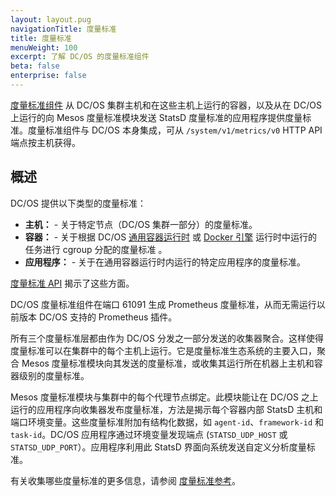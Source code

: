 ```yaml
---
layout: layout.pug
navigationTitle: 度量标准
title: 度量标准
menuWeight: 100
excerpt: 了解 DC/OS 的度量标准组件
beta: false
enterprise: false
---
```


[度量标准组件](/dcos/cn/1.11/overview/architecture/components/#dcos-metrics) 从 DC/OS 集群主机和在这些主机上运行的容器，以及从在 DC/OS 上运行的向 Mesos 度量标准模块发送 StatsD 度量标准的应用程序提供度量标准。度量标准组件与 DC/OS 本身集成，可从 `/system/v1/metrics/v0` HTTP API 端点按主机获得。

## 概述
DC/OS 提供以下类型的度量标准：

* **主机：** - 关于特定节点（DC/OS 集群一部分）的度量标准。
* **容器：** - 关于根据 DC/OS [通用容器运行时](/dcos/cn/1.11/deploying-services/containerizers/ucr/) 或 [Docker 引擎](/dcos/cn/1.11/deploying-services/containerizers/docker-containerizer/) 运行时中运行的任务进行 cgroup 分配的度量标准 。
* **应用程序：** - 关于在通用容器运行时内运行的特定应用程序的度量标准。

[度量标准 API](/dcos/cn/1.11/metrics/metrics-api/) 揭示了这些方面。

DC/OS 度量标准组件在端口 61091 生成 Prometheus 度量标准，从而无需运行以前版本 DC/OS 支持的 Prometheus 插件。

所有三个度量标准层都由作为 DC/OS 分发之一部分发送的收集器聚合。这样使得度量标准可以在集群中的每个主机上运行。它是度量标准生态系统的主要入口，聚合 Mesos 度量标准模块向其发送的度量标准，或收集其运行所在机器上主机和容器级别的度量标准。

Mesos 度量标准模块与集群中的每个代理节点绑定。此模块能让在 DC/OS 之上运行的应用程序向收集器发布度量标准，方法是揭示每个容器内部 StatsD 主机和端口环境变量。这些度量标准附加有结构化数据，如 `agent-id`、`framework-id` 和 `task-id`。DC/OS 应用程序通过环境变量发现端点 (`STATSD_UDP_HOST` 或 `STATSD_UDP_PORT`）。应用程序利用此 StatsD 界面向系统发送自定义分析度量标准。

有关收集哪些度量标准的更多信息，请参阅 [度量标准参考](/dcos/cn/1.11/metrics/reference/)。
